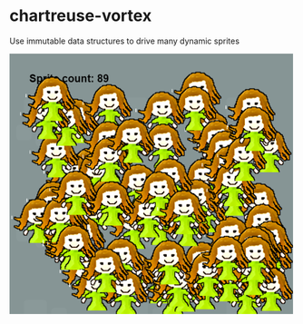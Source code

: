 # chartreuse-vortex
Use immutable data structures to drive many dynamic sprites

![sprites sprites sprites](screenshot.png)
